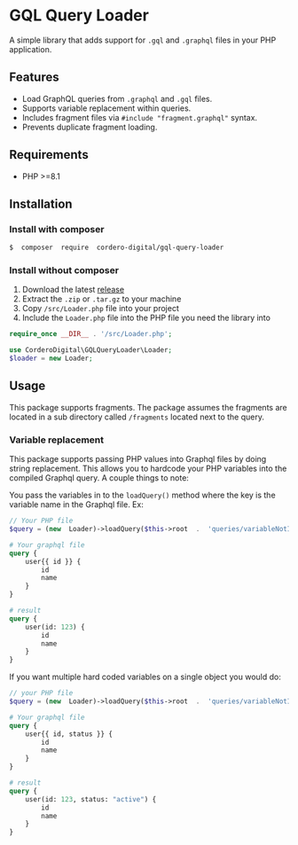 
# GQL Query Loader
A simple library that adds support for `.gql` and `.graphql` files in your PHP application.

## Features
- Load GraphQL queries from `.graphql` and `.gql` files.
- Supports variable replacement within queries.
- Includes fragment files via `#include "fragment.graphql"` syntax.
- Prevents duplicate fragment loading.

## Requirements
- PHP >=8.1

## Installation
### Install with composer
```bash
$  composer  require  cordero-digital/gql-query-loader
```
### Install without composer
1) Download the latest [release](https://github.com/Cordero-Digital/GQL-Query-Loader/releases)
1) Extract the `.zip` or `.tar.gz` to your machine
1) Copy `/src/Loader.php` file into your project
1) Include the `Loader.php` file into the PHP file you need the library into
```php
require_once __DIR__ . '/src/Loader.php';

use CorderoDigital\GQLQueryLoader\Loader;
$loader = new Loader;
```
## Usage
This package supports fragments. The package assumes the fragments are located in a sub directory called `/fragments` located next to the query.

### Variable replacement
This package supports passing PHP values into Graphql files by doing string replacement. This allows you to hardcode your PHP variables into the compiled Graphql query. A couple things to note:

You pass the variables in to the `loadQuery()` method where the key is the variable name in the Graphql file. Ex:
```php
// Your PHP file
$query = (new  Loader)->loadQuery($this->root  .  'queries/variableNotInArrayExceptionTest.gql', ['id' => 123])->query();
```
```graphql
# Your graphql file
query {
	user{{ id }} {
		id
		name
	}
}
```
```graphql
# result
query {
	user(id: 123) {
		id
		name
	}
}
```
If you want multiple hard coded variables on a single object you would do:
```php
// your PHP file
$query = (new  Loader)->loadQuery($this->root  .  'queries/variableNotInArrayExceptionTest.gql', ['id' => 123, 'status' => 'active'])->query();
```
```graphql
# Your graphql file
query {
	user{{ id, status }} {
		id
		name
	}
}
```
```graphql
# result
query {
	user(id: 123, status: "active") {
		id
		name
	}
}
```
